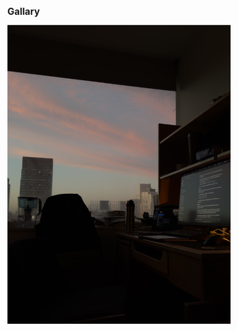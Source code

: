 ## Gallary 


<img src="/images/first-image.jpeg" alt="sunset" style="display:block; margin:0 auto; max-width:100%; height:auto;">




